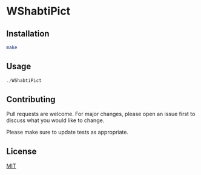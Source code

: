 # WShabtiPict

## Installation



```bash
make
```

## Usage

```c++
./WShabtiPict
```

## Contributing
Pull requests are welcome. For major changes, please open an issue first to discuss what you would like to change.

Please make sure to update tests as appropriate.

## License
[MIT](https://choosealicense.com/licenses/mit/)
